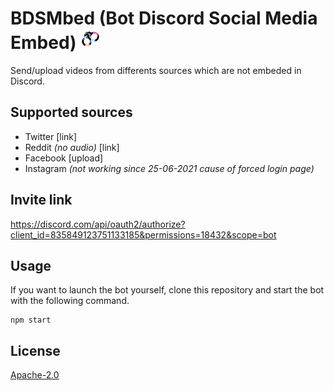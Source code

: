 # BDSMbed (**B**ot **D**iscord **S**ocial **M**edia Em**bed**) <img src="icon.png" alt="Bot logo" width="32" style="border-radius: 50%;">

Send/upload videos from differents sources which are not embeded in Discord.

## Supported sources
- Twitter [link]
- Reddit *(no audio)* [link]
- Facebook [upload]
- Instagram *(not working since 25-06-2021 cause of forced login page)*

## Invite link
https://discord.com/api/oauth2/authorize?client_id=835849123751133185&permissions=18432&scope=bot

## Usage
If you want to launch the bot yourself, clone this repository and start the bot with the following command.
```
npm start
```

## License

[Apache-2.0](LICENSE)
